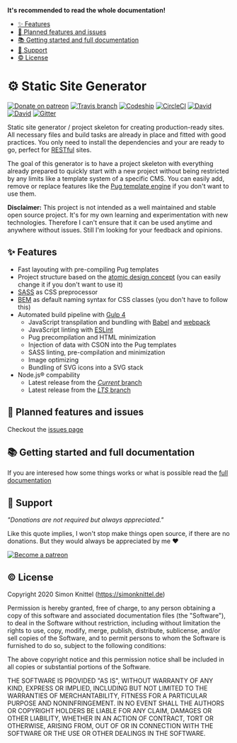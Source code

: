 **It's recommended to read the whole documentation!**

* [✨ Features](#-features)
* [🚧 Planned features and issues](#-planned-features-and-issues)
* [📚 Getting started and full documentation](#-getting-started-and-full-documentation)
* [🎁 Support](#-support)
* [©️ License](#️-license)


# ⚙️ Static Site Generator

[![Donate on patreon](https://badgen.net/badge/donate%20on/patreon/orange)](https://patreon.com/simonknittel)
[![Travis branch](https://img.shields.io/travis/simonknittel/static-site-generator/master.svg)](https://travis-ci.com/simonknittel/static-site-generator)
[![Codeship](https://img.shields.io/codeship/bdb96e90-eaed-0138-54e7-36eec419dabc/master.svg)](https://app.codeship.com/projects/bdb96e90-eaed-0138-54e7-36eec419dabc)
[![CircleCI](https://img.shields.io/circleci/project/simonknittel/static-site-generator/master.svg)](https://circleci.com/gh/simonknittel/static-site-generator/tree/master)
[![David](https://img.shields.io/david/simonknittel/static-site-generator.svg?maxAge=2592000)](https://david-dm.org/simonknittel/static-site-generator)
[![David](https://img.shields.io/david/dev/simonknittel/static-site-generator.svg?maxAge=2592000)](https://david-dm.org/simonknittel/static-site-generator?type=dev)
[![Gitter](https://img.shields.io/gitter/room/simonknittel/static-site-generator.svg)](https://gitter.im/simonknittel/static-site-generator)

Static site generator / project skeleton for creating production-ready sites. All necessary files and build tasks are already in place and fitted with good practices. You only need to install the dependencies and your are ready to go, perfect for [RESTful](https://en.wikipedia.org/wiki/Representational_state_transfer) sites.

The goal of this generator is to have a project skeleton with everything already prepared to quickly start with a new project without being restricted by any limits like a template system of a specific CMS. You can easily add, remove or replace features like the [Pug template engine](https://pugjs.org) if you don't want to use them.

**Disclaimer:** This project is not intended as a well maintained and stable open source project. It's for my own learning and experimentation with new technologies. Therefore I can't ensure that it can be used anytime and anywhere without issues. Still I'm looking for your feedback and opinions.


## ✨ Features

* Fast layouting with pre-compiling Pug templates
* Project structure based on the [atomic design concept](http://atomicdesign.bradfrost.com) (you can easily change it if you don't want to use it)
* [SASS](http://sass-lang.com) as CSS preprocessor
* [BEM](http://getbem.com) as default naming syntax for CSS classes (you don't have to follow this)
* Automated build pipeline with [Gulp 4](http://gulpjs.com)
  + JavaScript transpilation and bundling with [Babel](https://babeljs.io) and [webpack](https://webpack.js.org)
  + JavaScript linting with [ESLint](http://eslint.org)
  + Pug precompilation and HTML minimization
  + Injection of data with CSON into the Pug templates
  + SASS linting, pre-compilation and minimization
  + Image optimizing
  + Bundling of SVG icons into a SVG stack
* Node.js&reg; compability
  + Latest release from the [_Current_ branch](https://github.com/nodejs/Release#release-schedule1)
  + Latest release from the [_LTS_ branch](https://github.com/nodejs/Release#release-schedule1)


## 🚧 Planned features and issues

Checkout the [issues page](https://github.com/simonknittel/static-site-generator/issues)


## 📚 Getting started and full documentation

If you are interesed how some things works or what is possible read the [full documentation](./docs/INDEX.md)


## 🎁 Support

_"Donations are not required but always appreciated."_

Like this quote implies, I won't stop make things open source, if there are no donations. But they would always be appreciated by me ❤

[![Become a patreon](https://c5.patreon.com/external/logo/become_a_patron_button.png)](https://patreon.com/simonknittel)


## ©️ License

Copyright 2020 Simon Knittel (<https://simonknittel.de>)

Permission is hereby granted, free of charge, to any person obtaining a copy of this software and associated documentation files (the "Software"), to deal in the Software without restriction, including without limitation the rights to use, copy, modify, merge, publish, distribute, sublicense, and/or sell copies of the Software, and to permit persons to whom the Software is furnished to do so, subject to the following conditions:

The above copyright notice and this permission notice shall be included in all copies or substantial portions of the Software.

THE SOFTWARE IS PROVIDED "AS IS", WITHOUT WARRANTY OF ANY KIND, EXPRESS OR IMPLIED, INCLUDING BUT NOT LIMITED TO THE WARRANTIES OF MERCHANTABILITY, FITNESS FOR A PARTICULAR PURPOSE AND NONINFRINGEMENT. IN NO EVENT SHALL THE AUTHORS OR COPYRIGHT HOLDERS BE LIABLE FOR ANY CLAIM, DAMAGES OR OTHER LIABILITY, WHETHER IN AN ACTION OF CONTRACT, TORT OR OTHERWISE, ARISING FROM, OUT OF OR IN CONNECTION WITH THE SOFTWARE OR THE USE OR OTHER DEALINGS IN THE SOFTWARE.
